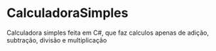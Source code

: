 # CalculadoraSimples
Calculadora simples feita em C#, que faz calculos apenas de adição, subtração, divisão e multiplicação
